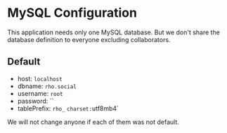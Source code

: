 # MySQL Configuration

This application needs only one MySQL database. But we don't share the database definition to everyone excluding collaborators.

## Default

- host: `localhost`
- dbname: `rho.social`
- username: `root`
- password: ``
- tablePrefix: `rho_`
` charset: `utf8mb4`

We will not change anyone if each of them was not default.